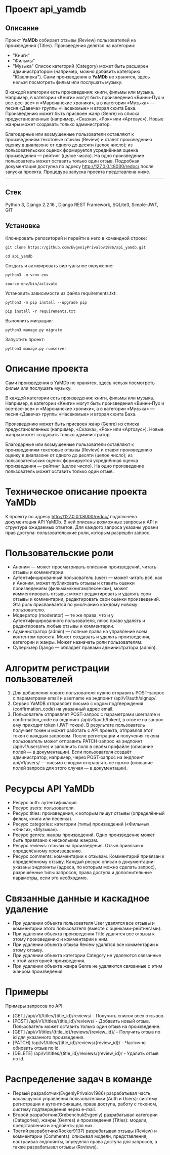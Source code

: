 # Проект api_yamdb

## Описание

Проект **YaMDb** собирает отзывы (Review) пользователей на произведения (Titles).
Произведения делятся на категории:

- "Книги"
- "Фильмы"
- "Музыка"
  Список категорий (Category) может быть расширен администратором (например, можно добавить категорию "Ювелирка").
  Сами произведения в **YaMDb** не хранятся, здесь нельзя посмотреть фильм или послушать музыку.

В каждой категории есть произведения: книги, фильмы или музыка. Например, в категории «Книги» могут быть произведения «Винни-Пух и все-все-все» и «Марсианские хроники», а в категории «Музыка» — песня «Давеча» группы «Насекомые» и вторая сюита Баха.
Произведению может быть присвоен жанр (Genre) из списка предустановленных (например, «Сказка», «Рок» или «Артхаус»). Новые жанры может создавать только администратор.

Благодарные или возмущённые пользователи оставляют к произведениям текстовые отзывы (Review) и ставят произведению оценку в диапазоне от одного до десяти (целое число); из пользовательских оценок формируется усреднённая оценка произведения — рейтинг (целое число).
На одно произведение пользователь может оставить только один отзыв.
Подробная документация доступна по адресу http://127.0.0.1:8000/redoc/ после запуска проекта. Процедура запуска проекта представлена ниже.

---

## Стек

Python 3, Django 2.2.16 , Django REST Framework, SQLite3, Simple-JWT, GIT

## Установка

Клонировать репозиторий и перейти в него в командной строке:

```
git clone https://github.com/EvgeniyPrivalov1986/api_yamdb.git
```

```
cd api_yamdb
```

Cоздать и активировать виртуальное окружение:

```
python3 -m venv env
```

```
source env/bin/activate
```

Установить зависимости из файла requirements.txt:

```
python3 -m pip install --upgrade pip
```

```
pip install -r requirements.txt
```

Выполнить миграции:

```
python3 manage.py migrate
```

Запустить проект:

```
python3 manage.py runserver
```

# Описание проекта

Сами произведения в YaMDb не хранятся, здесь нельзя посмотреть фильм или послушать музыку.

В каждой категории есть произведения: книги, фильмы или музыка. Например, в категории «Книги» могут быть произведения «Винни-Пух и все-все-все» и «Марсианские хроники», а в категории «Музыка» — песня «Давеча» группы «Насекомые» и вторая сюита Баха.

Произведению может быть присвоен жанр (Genre) из списка предустановленных (например, «Сказка», «Рок» или «Артхаус»). Новые жанры может создавать только администратор.

Благодарные или возмущённые пользователи оставляют к произведениям текстовые отзывы (Review) и ставят произведению оценку в диапазоне от одного до десяти (целое число); из пользовательских оценок формируется усреднённая оценка произведения — рейтинг (целое число). На одно произведение пользователь может оставить только один отзыв.

# Техническое описание проекта YaMDb

К проекту по адресу http://127.0.0.1:8000/redoc/ подключена документация API YaMDb. В ней описаны возможные запросы к API и структура ожидаемых ответов. Для каждого запроса указаны уровни прав доступа: пользовательские роли, которым разрешён запрос.

# Пользовательские роли

  - Аноним — может просматривать описания произведений, читать отзывы и комментарии.
  - Аутентифицированный пользователь (user) — может читать всё, как и Аноним, может публиковать отзывы и ставить оценки произведениям (фильмам/книгам/песенкам), может комментировать отзывы; может редактировать и удалять свои отзывы и комментарии, редактировать свои оценки произведений. Эта роль присваивается по умолчанию каждому новому пользователю.
  - Модератор (moderator) — те же права, что и у Аутентифицированного пользователя, плюс право удалять и редактировать любые отзывы и комментарии.
  - Администратор (admin) — полные права на управление всем контентом проекта. Может создавать и удалять произведения, категории и жанры. Может назначать роли пользователям.
  - Суперюзер Django — обладает правами администратора (admin).

# Алгоритм регистрации пользователей

1. Для добавления нового пользователя нужно отправить POST-запрос с параметрами email и username на эндпоинт /api/v1/auth/signup/.
2. Сервис YaMDB отправляет письмо с кодом подтверждения (confirmation_code) на указанный адрес email.
3. Пользователь отправляет POST-запрос с параметрами username и confirmation_code на эндпоинт /api/v1/auth/token/, в ответе на запрос ему приходит token (JWT-токен).
В результате пользователь получает токен и может работать с API проекта, отправляя этот токен с каждым запросом.
После регистрации и получения токена пользователь может отправить PATCH-запрос на эндпоинт /api/v1/users/me/ и заполнить поля в своём профайле (описание полей — в документации).
Если пользователя создаёт администратор, например, через POST-запрос на эндпоинт api/v1/users/ — письмо с кодом отправлять не нужно (описание полей запроса для этого случая — в документации).

# Ресурсы API YaMDb

  - Ресурс auth: аутентификация.
  - Ресурс users: пользователи.
  - Ресурс titles: произведения, к которым пишут отзывы (определённый фильм, книга или песенка).
  - Ресурс categories: категории (типы) произведений («Фильмы», «Книги», «Музыка»).
  - Ресурс genres: жанры произведений. Одно произведение может быть привязано к нескольким жанрам.
  - Ресурс reviews: отзывы на произведения. Отзыв привязан к определённому произведению.
  - Ресурс comments: комментарии к отзывам. Комментарий привязан к определённому отзыву.
Каждый ресурс описан в документации: указаны эндпоинты (адреса, по которым можно сделать запрос), разрешённые типы запросов, права доступа и дополнительные параметры, если это необходимо.

# Связанные данные и каскадное удаление

- При удалении объекта пользователя User удалятся все отзывы и комментарии этого пользователя (вместе с оценками-рейтингами).
- При удалении объекта произведения Title удалятся все отзывы к этому произведению и комментарии к ним.
- При удалении объекта отзыва Review удалятся все комментарии к этому отзыву.
- При удалении объекта категории Category не удаляются связанные с этой категорией произведения.
- При удалении объекта жанра Genre не удаляются связанные с этим жанром произведения.

# Примеры

Примеры запросов по API:

- [GET] /api/v1//titles/{title_id}/reviews/ - Получить список всех отзывов.
- [POST]  /api/v1//titles/{title_id}/reviews/ - Добавить новый отзыв. Пользователь может оставить только один отзыв на произведение.
- [GET] /api/v1/titles/{title_id}/reviews/{review_id}/ - Получить отзыв по id для указанного произведения.
- [PATCH] /api/v1/titles/{title_id}/reviews/{review_id}/ - Частично обновить отзыв по id.
- [DELETE] /api/v1/titles/{title_id}/reviews/{review_id}/ - Удалить отзыв по id.

# Распределение задач в команде

  - Первый разработчик(EvgeniyPrivalov1986) разрабатывал часть, касающуюся управления пользователями (Auth и Users): систему регистрации и аутентификации, права доступа, работу с токеном, систему подтверждения через e-mail.
  - Второй разработчик(GrebenchukEvgeniy) разрабатывал категории (Categories), жанры (Genres) и произведения (Titles): модели, представления и эндпойнты для них.
  - Третий разработчик(Rocker9137) разрабатывал отзывы (Review) и комментарии (Comments): описывал модели, представления, настраивал эндпойнты, определял права доступа для запросов, а также разрабатывал отзывы (Reviews).  